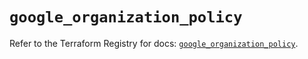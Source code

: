 # `google_organization_policy`

Refer to the Terraform Registry for docs: [`google_organization_policy`](https://registry.terraform.io/providers/hashicorp/google-beta/5.27.0/docs/resources/google_organization_policy).
